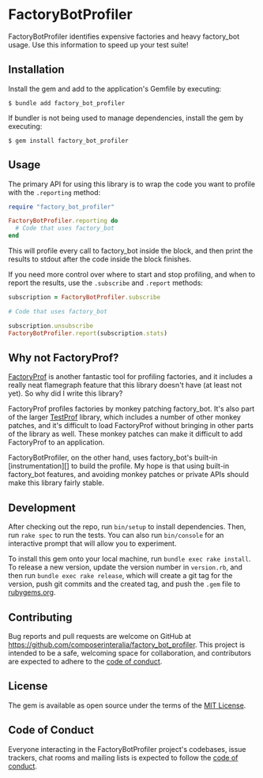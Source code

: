 # FactoryBotProfiler

FactoryBotProfiler identifies expensive factories and heavy factory\_bot usage.
Use this information to speed up your test suite!

## Installation

Install the gem and add to the application's Gemfile by executing:

    $ bundle add factory_bot_profiler

If bundler is not being used to manage dependencies, install the gem by executing:

    $ gem install factory_bot_profiler

## Usage

The primary API for using this library is to wrap the code you want to profile
with the `.reporting` method:

```rb
require "factory_bot_profiler"

FactoryBotProfiler.reporting do
  # Code that uses factory_bot
end
```

This will profile every call to factory\_bot inside the block, and then print
the results to stdout after the code inside the block finishes.

If you need more control over where to start and stop profiling, and when to
report the results, use the `.subscribe` and `.report` methods:

```rb
subscription = FactoryBotProfiler.subscribe

# Code that uses factory_bot

subscription.unsubscribe
FactoryBotProfiler.report(subscription.stats)
```

## Why not FactoryProf?

[FactoryProf][] is another fantastic tool for profiling factories, and it
includes a really neat flamegraph feature that this library doesn't have (at
least not yet). So why did I write this library?

FactoryProf profiles factories by monkey patching factory\_bot. It's also part
of the larger [TestProf][] library, which includes a number of other monkey
patches, and it's difficult to load FactoryProf without bringing in other parts
of the library as well. These monkey patches can make it difficult to add
FactoryProf to an application.

FactoryBotProfiler, on the other hand, uses factory\_bot's built-in
[instrumentation][] to build the profile. My hope is that using built-in
factory\_bot features, and avoiding monkey patches or private APIs should make
this library fairly stable.

[FactoryProf]: https://test-prof.evilmartians.io/#/profilers/factory_prof?id=factoryprof
[TestProf]: https://test-prof.evilmartians.io/
[notifications]: https://github.com/thoughtbot/factory_bot/blob/main/GETTING_STARTED.md#activesupport-instrumentation

## Development

After checking out the repo, run `bin/setup` to install dependencies. Then, run `rake spec` to run the tests. You can also run `bin/console` for an interactive prompt that will allow you to experiment.

To install this gem onto your local machine, run `bundle exec rake install`. To release a new version, update the version number in `version.rb`, and then run `bundle exec rake release`, which will create a git tag for the version, push git commits and the created tag, and push the `.gem` file to [rubygems.org](https://rubygems.org).

## Contributing

Bug reports and pull requests are welcome on GitHub at https://github.com/composerinteralia/factory_bot_profiler. This project is intended to be a safe, welcoming space for collaboration, and contributors are expected to adhere to the [code of conduct](https://github.com/composerinteralia/factory_bot_profiler/blob/main/CODE_OF_CONDUCT.md).

## License

The gem is available as open source under the terms of the [MIT License](https://opensource.org/licenses/MIT).

## Code of Conduct

Everyone interacting in the FactoryBotProfiler project's codebases, issue trackers, chat rooms and mailing lists is expected to follow the [code of conduct](https://github.com/composerinteralia/factory_bot_profiler/blob/main/CODE_OF_CONDUCT.md).
